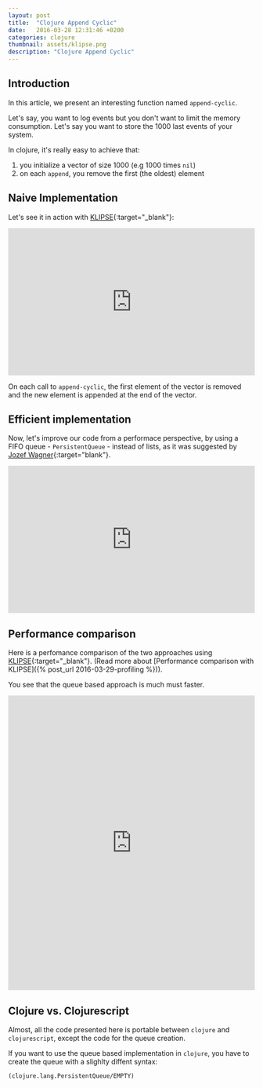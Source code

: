```yaml
---
layout: post
title:  "Clojure Append Cyclic"
date:   2016-03-28 12:31:46 +0200
categories: clojure
thumbnail: assets/klipse.png
description: "Clojure Append Cyclic"
---
```


## Introduction
In this article, we present an interesting function named `append-cyclic`.

Let's say, you want to log events but you don't want to limit the memory consumption. Let's say you want to store the 1000 last events of your system.

In clojure, it's really easy to achieve that:

1. you initialize a vector of size 1000 (e.g 1000 times `nil`)
2. on each `append`, you remove the first (the oldest) element


## Naive Implementation

Let's see it in action with [KLIPSE][app-url]{:target="_blank"}:

<iframe frameborder="0" width="100%" height="300px"
    src="http://app.klipse.tech/?eval_only=1&cljs_in=(defn%20append-cyclic%5Blst%20a%5D%0A%20%20(concat%20(rest%20lst)%20%5Ba%5D))%0A%0A%0A(-%3E%20(repeat%203%20nil)%0A%20%20%20%20(append-cyclic%20%209)%0A%20%20%20%20(append-cyclic%20%2010)%0A%20%20%20%20(append-cyclic%20%2011)%0A%20%20%20%20(append-cyclic%20%2012))">
</iframe>


On each call to `append-cyclic`, the first element of the vector is removed and the new element is appended at the end of the vector.

## Efficient implementation

Now, let's improve our code from a performace perspective, by using a FIFO queue - `PersistentQueue` - instead of lists, as it was suggested by [Jozef Wagner](https://disqus.com/by/jozefwagner/){:target="blank"}.

<iframe frameborder="0" width="100%" height="300px"
    src="http://app.klipse.tech/?eval_only=1&cljs_in=(defn%20queue%0A%20%20%5Bsize%5D%0A%20%20(into%20(PersistentQueue.)%20(repeat%20size%20nil)))%0A%0A(defn%20append-cyclic-queue%0A%20%20%5Bqueue%20x%5D%0A%20%20(pop%20(conj%20queue%20x)))%0A%0A%0A(-%3E%20(queue%203)%0A%20%20%20%20(append-cyclic-queue%20%209)%0A%20%20%20%20(append-cyclic-queue%20%2010)%0A%20%20%20%20(append-cyclic-queue%20%2011)%0A%20%20%20%20(append-cyclic-queue%20%2012))">
</iframe>


## Performance comparison
Here is a perfomance comparison of the two approaches using [KLIPSE][app-url]{:target="_blank"}. (Read more about [Performance comparison with KLIPSE]({% post_url 2016-03-29-profiling %})).

You see that the queue based approach is much must faster.

<iframe frameborder="0" width="100%" height="600px"
  src="http://app.klipse.tech/?eval_only=1&cljs_in=(defn%20append-cyclic-concat%20%5Blst%20a%5D%0A%20%20(concat%20(rest%20lst)%20%5Ba%5D))%0A%0A(defn%20queue%0A%20%20%5Bsize%5D%0A%20%20(into%20(PersistentQueue.)%20(repeat%20size%20nil)))%0A%0A(defn%20append-cyclic-queue%0A%20%20%5Bqueue%20x%5D%0A%20%20(pop%20(conj%20queue%20x)))%0A%0A%0A(defn%20run%20%5Bq%20iterations%20func%5D%0A%20%20(loop%20%5Bn%200%20%0A%20%20%20%20%20%20%20%20%20q%20q%5D%0A%20%20%20%20(if%20(%3C%20n%20iterations)%0A%20%20%20%20%20%20(recur%20(inc%20n)%20(func%20q%20n))%0A%20%20%20%20%20%20q)))%0A%0A%0A%5B(with-out-str%0A%20%20(time%20(run%20(queue%20100)%201000%20append-cyclic-queue)))%0A%20(with-out-str%0A%20%20(time%20(run%20(queue%20100)%201000%20append-cyclic-concat)))%5D%0A%0A%0A%20%20%20%20%20%20">
</iframe>

## Clojure vs. Clojurescript
Almost, all the code presented here is portable between `clojure` and `clojurescript`, except the code for the queue creation.

If you want to use the queue based implementation in `clojure`, you have to create the queue with a slighlty diffent syntax:

~~~ clojure
(clojure.lang.PersistentQueue/EMPTY)
~~~

[app-url]: http://app.klipse.tech
